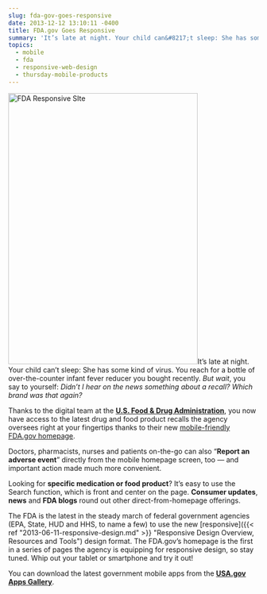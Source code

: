 ```yaml
---
slug: fda-gov-goes-responsive
date: 2013-12-12 13:10:11 -0400
title: FDA.gov Goes Responsive
summary: 'It’s late at night. Your child can&#8217;t sleep: She has some kind of virus. You reach for a bottle of over-the-counter infant fever reducer you bought recently. But wait, you say to yourself: Didn&#8217;t I hear on the news something about a recall? Which brand was that again? Thanks to the digital team at the'
topics:
  - mobile
  - fda
  - responsive-web-design
  - thursday-mobile-products
---
```


[<img class="alignright  wp-image-104532" alt="FDA Responsive SIte" src="https://s3.amazonaws.com/digitalgov/_legacy-img/2014/01/photo-FDAgovmobilehomepage.jpg" width="381" height="546" />](https://s3.amazonaws.com/digitalgov/_legacy-img/2014/01/photo-FDAgovmobilehomepage.jpg)It’s late at night. Your child can&#8217;t sleep: She has some kind of virus. You reach for a bottle of over-the-counter infant fever reducer you bought recently. _But wait_, you say to yourself: _Didn&#8217;t I hear on the news something about a recall? Which brand was that again?_

Thanks to the digital team at the **[U.S. Food & Drug Administration](http://www.fda.gov/)**, you now have access to the latest drug and food product recalls the agency oversees right at your fingertips thanks to their new [mobile-friendly FDA.gov homepage](http://blogs.fda.gov/fdavoice/index.php/2013/11/fda-takes-a-responsive-approach-to-mobile-web/).

Doctors, pharmacists, nurses and patients on-the-go can also “**Report an adverse event**” directly from the mobile homepage screen, too — and important action made much more convenient.

Looking for **specific medication or food product**? It&#8217;s easy to use the Search function, which is front and center on the page. **Consumer updates**, **news** and **FDA blogs** round out other direct-from-homepage offerings.

The FDA is the latest in the steady march of federal government agencies (EPA, State, HUD and HHS, to name a few) to use the new [responsive]({{< ref "2013-06-11-responsive-design.md" >}} "Responsive Design Overview, Resources and Tools") design format. The FDA.gov&#8217;s homepage is the first in a series of pages the agency is equipping for responsive design, so stay tuned. Whip out your tablet or smartphone and try it out!

You can download the latest government mobile apps from the **[USA.gov Apps Gallery](http://apps.usa.gov/)**.
